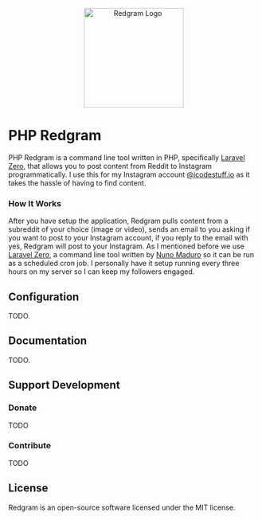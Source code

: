 <p align="center">
    <img title="Redgram Logo" height="200" src="http://www.solomon04.xyz/my-portfolio/img/portfolio/redgram.jpg" />
</p>

# PHP Redgram
PHP Redgram is a command line tool written in PHP, specifically [Laravel Zero](https://laravel-zero.com/), that allows you to post content from Reddit to Instagram programmatically. I use this for
my Instagram account [@icodestuff.io](https://www.instagram.com/icodestuff.io) as it takes the hassle of having to find content. 

### How It Works
After you have setup the application, Redgram pulls content from a subreddit of your choice (image or video), sends an email to you asking if you want to post to your Instagram account, if you reply to the email with yes, Redgram will post to your Instagram. As I mentioned before we use [Laravel Zero](https://laravel-zero.com/), a command line tool written by [Nuno Maduro](https://github.com/nunomaduro) so it can be run as a scheduled cron job. I personally have it setup running every three hours on my server so I can keep my followers engaged. 

## Configuration
TODO.

## Documentation
TODO.


## Support Development

### Donate
TODO

### Contribute
TODO

## License
Redgram is an open-source software licensed under the MIT license.
